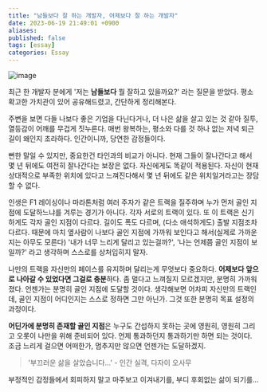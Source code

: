 ```yaml
---
title: "남들보다 잘 하는 개발자, 어제보다 잘 하는 개발자"
date: 2023-06-19 21:49:01 +0900
aliases: 
published: false
tags: [essay]
categories: Essay
---
```


![image](/assets/img/2023-06-19-better-then-others-better-then-yesterday/globe-3441673_1280.webp)

최근 한 개발자 분에게 '저는 **남들보다** 뭘 잘하고 있을까요?' 라는 질문을 받았다. 평소 확고한 가치관이 있어 공유해드렸고, 간단하게 정리해본다.

주변을 보면 다들 나보다 좋은 기업을 다닌다거나, 더 나은 삶을 살고 있는 것 같아 질투, 열등감이 어깨를 무겁게 짓누른다. 매번 왕복하는, 평소와 다를 것 하나 없는 저녁 퇴근길이 왜인지 초라하다. 인간이니까, 당연한 감정들이다.

뻔한 말일 수 있지만, 중요한건 타인과의 비교가 아니다. 현재 그들이 잘나간다고 해서 몇 년 뒤에도 여전히 잘나간다는 보장은 없다. 자신에게도 똑같이 적용된다. 자신이 현재 상대적으로 부족한 위치에 있다고 느껴진다해서 몇 년 뒤에도 같은 위치일거라고는 장담할 수 없다.

인생은 F1 레이싱이나 마라톤처럼 여러 주자가 같은 트랙을 질주하며 누가 먼저 골인 지점에 도달하느냐를 겨루는 경기가 아니다. 각자 서로의 트랙이 있다. 또 이 트랙은 신기하게도 각자 골인 지점이 다르다. 길이도 폭도 다르며, (다소 애석하게도) 출발 지점조차 다르다. 때문에 마치 옆사람이 나보다 골인 지점에 가까워 보인다고 해서(실제로 가까운지는 아무도 모른다) '내가 너무 느리게 달리고 있는걸까?', '나는 언제쯤 골인 지점이 보일까?' 라고 생각하며 스스로를 상처입히지 말자.

나만의 트랙을 자신만의 페이스를 유지하며 달리는게 무엇보다 중요하다. **어제보다 앞으로 나아갈 수 있었다면 그걸로 충분**하다. 좀 멀다고 느껴질지 모르겠지만, 분명히 가까워졌다. 언젠가는 분명히 골인 지점에 도달할 것이다. 생각해보면 어차피 자신만의 트랙인데, 골인 지점이 어디인지는 스스로 정하면 그만 아닌가. 그것 또한 분명히 목표 설정의 과정이다.

**어딘가에 분명히 존재할 골인 지점**은 누구도 간섭하지 못하는 곳에 영원히, 영원히 그리고 오롯이 나만을 위해 준비되어 있다. 언제 통과하던지 통과하기만 하면 되는 것이다. 조금 느리게 걸으면 어떠한가, 멈추지만 않으면 언젠가는 도달하겠지.

> '부끄러운 삶을 살았습니다...' - 인간 실격, 다자이 오사무

부정적인 감정들에서 회피하지 말고 마주보고 이겨내기를, 부디 후회없는 삶이 되기를...
